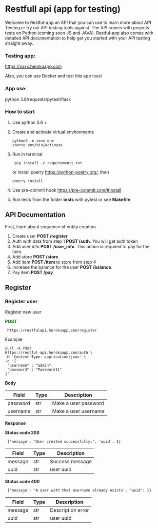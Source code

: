 
# Restfull api (app for testing)
Welcome to Restful-app an API that you can use to learn more about API Testing or try out API testing tools against.
The API comes with projects tests on Python (coming soon JS and JAVA).
Restful-app also comes with detailed API documentation to help get you started with your API testing straight away.

### Testing app:
https://xxxx.herokuapp.com

Also, you can use Docker and test this app local

### App use:
python 3.8/requests/pytest/flask

### How to start
1. Use python 3.8 +
2. Create and activate virtual environments
    ```buildoutcfg
    python3 -m venv env
   source env/bin/activate
    ```
3. Run in terminal
   ```buildoutcfg
    pip install -r requirements.txt
    ```
   or install poetry https://python-poetry.org/, then
    ```buildoutcfg
    poetry install
    ```

4. Use pre-commit hook https://pre-commit.com/#install
5. Run tests from the folder **tests** with pytest or see **Makefile**

## API Documentation

First, learn about  sequence of entity creation
1. Create user **POST /register**
2. Auth with data from step 1 **POST /auth**. You will get auth token
3. Add user info **POST /user_info**. This action is required to pay for the item.
4. Add store **POST /store**
5. Add item **POST /item** to store from step 4
6. Increase the balance for the user **POST /balance**.
7. Pay item **POST /pay**


## Register
### Register user
Register new user

<span style="color:green">**POST**</span>
   ```buildoutcfg
    https://restfulapi.herokuapp.com/register
   ```
Example
   ```buildoutcfg
  curl -X POST
  https://restful-api.herokuapp.com/auth \
  -H 'Content-Type: application/json' \
  -d '{
    "username" : "admin",
    "password" : "Password11"
}'
```

**Body**

Field | Type |Description
------------ | -------------| -------------
password | str | Make a user password
username | str | Make a user username

**Response**

**Status code 200**

   ```buildoutcfg
    {'message': 'User created successfully.', 'uuid': 1}
   ```

Field | Type |Description
------------ | -------------| -------------
message | str | Success message
uuid | str | user uuid


**Status code 400**

   ```buildoutcfg
    {'message': 'A user with that username already exists', 'uuid': 1}
   ```

Field | Type |Description
------------ | -------------| -------------
message | str | Description error
uuid | str | user uuid
